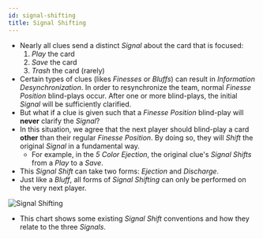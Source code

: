 ```yaml
---
id: signal-shifting
title: Signal Shifting
---
```


- Nearly all clues send a distinct _Signal_ about the card that is focused:
  1. _Play_ the card
  1. _Save_ the card
  1. _Trash_ the card (rarely)
- Certain types of clues (likes _Finesses_ or _Bluffs_) can result in _Information Desynchronization_. In order to resynchronize the team, normal _Finesse Position_ blind-plays occur. After one or more blind-plays, the initial _Signal_ will be sufficiently clarified.
- But what if a clue is given such that a _Finesse Position_ blind-play will **never** clarify the _Signal_?
- In this situation, we agree that the next player should blind-play a card **other** than their regular _Finesse Position_. By doing so, they will _Shift_ the original _Signal_ in a fundamental way.
  - For example, in the _5 Color Ejection_, the original clue's _Signal Shifts_ from a _Play_ to a _Save_.
- This _Signal Shift_ can take two forms: _Ejection_ and _Discharge_.
- Just like a *Bluff*, all forms of *Signal Shifting* can only be performed on the very next player.

![Signal Shifting](/img/extras/signal-shifting.png)

- This chart shows some existing _Signal Shift_ conventions and how they relate to the three _Signals_.
